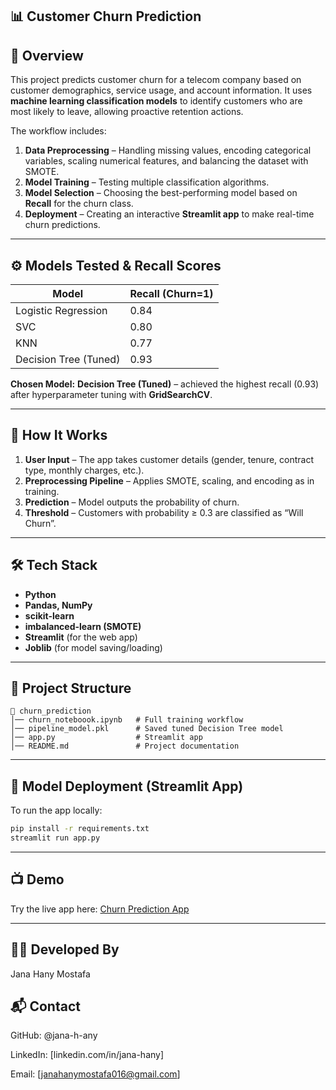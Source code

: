 ## 📊 Customer Churn Prediction


## 📌 Overview

This project predicts customer churn for a telecom company based on customer demographics, service usage, and account information.
It uses **machine learning classification models** to identify customers who are most likely to leave, allowing proactive retention actions.

The workflow includes:

1. **Data Preprocessing** – Handling missing values, encoding categorical variables, scaling numerical features, and balancing the dataset with SMOTE.
2. **Model Training** – Testing multiple classification algorithms.
3. **Model Selection** – Choosing the best-performing model based on **Recall** for the churn class.
4. **Deployment** – Creating an interactive **Streamlit app** to make real-time churn predictions.

---

## ⚙️ Models Tested & Recall Scores

| Model                 | Recall (Churn=1) |
| --------------------- | ---------------- |
| Logistic Regression   | 0.84             |
| SVC                   | 0.80             |
| KNN                   | 0.77             |
| Decision Tree (Tuned) | 0.93             |

**Chosen Model:** **Decision Tree (Tuned)** – achieved the highest recall (0.93) after hyperparameter tuning with **GridSearchCV**.

---

## 🚀 How It Works

1. **User Input** – The app takes customer details (gender, tenure, contract type, monthly charges, etc.).
2. **Preprocessing Pipeline** – Applies SMOTE, scaling, and encoding as in training.
3. **Prediction** – Model outputs the probability of churn.
4. **Threshold** – Customers with probability ≥ 0.3 are classified as “Will Churn”.

---

## 🛠 Tech Stack

* **Python**
* **Pandas, NumPy**
* **scikit-learn**
* **imbalanced-learn (SMOTE)**
* **Streamlit** (for the web app)
* **Joblib** (for model saving/loading)

---

## 📂 Project Structure

```
📁 churn_prediction
│── churn_noteboook.ipynb   # Full training workflow
│── pipeline_model.pkl      # Saved tuned Decision Tree model
│── app.py                  # Streamlit app
│── README.md               # Project documentation
```

---

## 🎯 Model Deployment (Streamlit App)

To run the app locally:

```bash
pip install -r requirements.txt
streamlit run app.py
```

---

## 📺 Demo

Try the live app here: [Churn Prediction App](https://customer-churn-prediction-app-mkx4dmmniyqrtbjqkrq9de.streamlit.app/)

---

## 👩‍💻 Developed By

Jana Hany Mostafa

## 📬 Contact

GitHub: @jana-h-any

LinkedIn: [linkedin.com/in/jana-hany]

Email: [janahanymostafa016@gmail.com]
